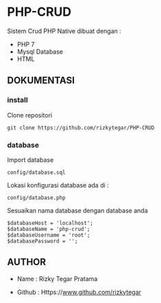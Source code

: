 # PHP-CRUD

Sistem Crud PHP Native dibuat dengan :

- PHP 7
- Mysql Database
- HTML

## DOKUMENTASI

### install

Clone repositori

```
git clone https://github.com/rizkytegar/PHP-CRUD
```

### database

Import database

```
config/database.sql
```

Lokasi konfigurasi database ada di :

```
config/database.php
```

Sesuaikan nama database dengan database anda

```
$databaseHost = 'localhost';
$databaseName = 'php-crud';
$databaseUsername = 'root';
$databasePassword = '';
```

## AUTHOR

- Name : Rizky Tegar Pratama

- Github : Https://www.github.com/rizkytegar
